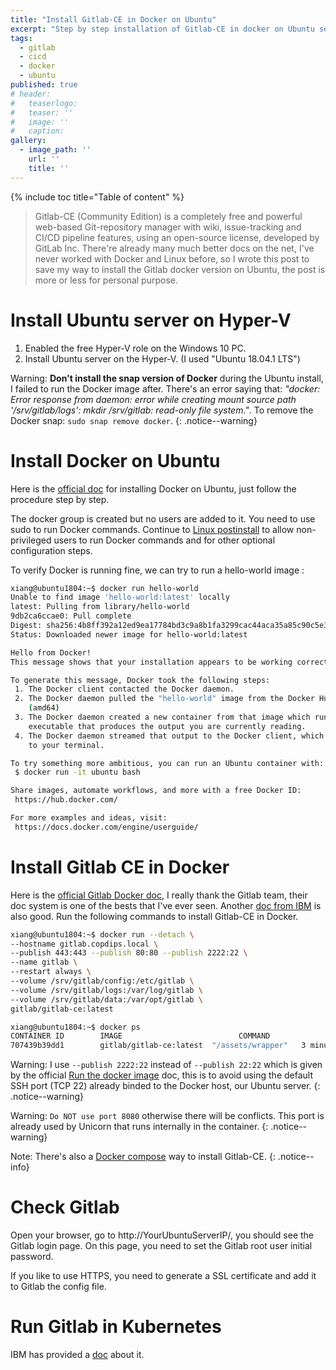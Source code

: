 ```yaml
---
title: "Install Gitlab-CE in Docker on Ubuntu"
excerpt: "Step by step installation of Gitlab-CE in docker on Ubuntu server."
tags:
  - gitlab
  - cicd
  - docker
  - ubuntu
published: true
# header:
#   teaserlogo:
#   teaser: ''
#   image: ''
#   caption:
gallery:
  - image_path: ''
    url: ''
    title: ''
---
```


{% include toc title="Table of content" %}

> Gitlab-CE (Community Edition) is a completely free and powerful web-based Git-repository manager with wiki, issue-tracking and CI/CD pipeline features, using an open-source license, developed by GitLab Inc. There're already many much better docs on the net, I've never worked with Docker and Linux before, so I wrote this post to save my way to install the Gitlab docker version on Ubuntu, the post is more or less for personal purpose.

# Install Ubuntu server on Hyper-V

1. Enabled the free Hyper-V role on the Windows 10 PC.
2. Install Ubuntu server on the Hyper-V. (I used "Ubuntu 18.04.1 LTS")

Warning: **Don't install the snap version of Docker** during the Ubuntu install, I failed to run the Docker image after. There's an error saying that: *"docker: Error response from daemon: error while creating mount source path '/srv/gitlab/logs': mkdir /srv/gitlab: read-only file system."*. To remove the Docker snap: `sudo snap remove docker`.
{: .notice--warning}

# Install Docker on Ubuntu

Here is the [official doc](https://docs.docker.com/install/linux/docker-ce/ubuntu/) for installing Docker on Ubuntu, just follow the procedure step by step.

The docker group is created but no users are added to it. You need to use sudo to run Docker commands. Continue to [Linux postinstall](https://docs.docker.com/install/linux/linux-postinstall/) to allow non-privileged users to run Docker commands and for other optional configuration steps.

To verify Docker is running fine, we can try to run a hello-world image :
```bash
xiang@ubuntu1804:~$ docker run hello-world
Unable to find image 'hello-world:latest' locally
latest: Pulling from library/hello-world
9db2ca6ccae0: Pull complete
Digest: sha256:4b8ff392a12ed9ea17784bd3c9a8b1fa3299cac44aca35a85c90c5e3c7afacdc
Status: Downloaded newer image for hello-world:latest

Hello from Docker!
This message shows that your installation appears to be working correctly.

To generate this message, Docker took the following steps:
 1. The Docker client contacted the Docker daemon.
 2. The Docker daemon pulled the "hello-world" image from the Docker Hub.
    (amd64)
 3. The Docker daemon created a new container from that image which runs the
    executable that produces the output you are currently reading.
 4. The Docker daemon streamed that output to the Docker client, which sent it
    to your terminal.

To try something more ambitious, you can run an Ubuntu container with:
 $ docker run -it ubuntu bash

Share images, automate workflows, and more with a free Docker ID:
 https://hub.docker.com/

For more examples and ideas, visit:
 https://docs.docker.com/engine/userguide/
```

# Install Gitlab CE in Docker

Here is the [official Gitlab Docker doc](https://docs.gitlab.com/omnibus/docker/), I really thank the Gitlab team, their doc system is one of the bests that I've ever seen. Another [doc from IBM](https://developer.ibm.com/code/2017/07/13/step-step-guide-running-gitlab-ce-docker/) is also good. Run the following commands to install Gitlab-CE in Docker.

```bash
xiang@ubuntu1804:~$ docker run --detach \
--hostname gitlab.copdips.local \
--publish 443:443 --publish 80:80 --publish 2222:22 \
--name gitlab \
--restart always \
--volume /srv/gitlab/config:/etc/gitlab \
--volume /srv/gitlab/logs:/var/log/gitlab \
--volume /srv/gitlab/data:/var/opt/gitlab \
gitlab/gitlab-ce:latest

xiang@ubuntu1804:~$ docker ps
CONTAINER ID        IMAGE                          COMMAND             CREATED             STATUS                            PORTS                                                            NAMES
707439b39dd1        gitlab/gitlab-ce:latest  "/assets/wrapper"   3 minutes ago       Up 3 minutes (health: starting)   0.0.0.0:80->80/tcp, 0.0.0.0:443->443/tcp, 0.0.0.0:2222->22/tcp   gitlab
```

Warning: I use `--publish 2222:22` instead of `--publish 22:22` which is given by the official [Run the docker image](https://docs.gitlab.com/omnibus/docker/#run-the-image) doc, this is to avoid using the default SSH port (TCP 22) already binded to the Docker host, our Ubuntu server.
{: .notice--warning}

Warning: `Do NOT use port 8080` otherwise there will be conflicts. This port is already used by Unicorn that runs internally in the container.
{: .notice--warning}

Note: There's also a [Docker compose](https://docs.gitlab.com/omnibus/docker/#update-gitlab-using-docker-compose) way to install Gitlab-CE.
{: .notice--info}

# Check Gitlab

Open your browser, go to http://YourUbuntuServerIP/, you should see the Gitlab login page. On this page, you need to set the Gitlab root user initial password.

If you like to use HTTPS, you need to generate a SSL certificate and add it to Gitlab the config file.

# Run Gitlab in Kubernetes

IBM has provided a [doc](https://github.com/IBM/Kubernetes-container-service-GitLab-sample/blob/master/README.md) about it.

